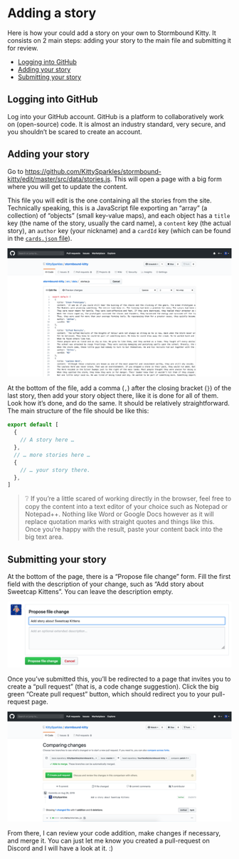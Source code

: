 # Adding a story

Here is how your could add a story on your own to Stormbound Kitty. It consists on 2 main steps: adding your story to the main file and submitting it for review.

- [Logging into GitHub](#logging-into-github)
- [Adding your story](#adding-your-story)
- [Submitting your story](#submitting-your-story)

## Logging into GitHub

Log into your GitHub account. GitHub is a platform to collaboratively work on (open-source) code. It is almost an industry standard, very secure, and you shouldn’t be scared to create an account.

## Adding your story

Go to https://github.com/KittySparkles/stormbound-kitty/edit/master/src/data/stories.js. This will open a page with a big form where you will get to update the content.

This file you will edit is the one containing all the stories from the site. Technically speaking, this is a JavaScript file exporting an “array” (a collection) of “objects” (small key-value maps), and each object has a `title` key (the name of the story, usually the card name), a `content` key (the actual story), an `author` key (your nickname) and a `cardId` key (which can be found in the [`cards.json` file](https://github.com/KittySparkles/stormbound-kitty/blob/master/src/data/cards.json)).

![Editing the `stories.js` file on GitHub](./assets/stories_edit_page.png)

At the bottom of the file, add a comma (`,`) after the closing bracket (`}`) of the last story, then add your story object there, like it is done for all of them. Look how it’s done, and do the same. It should be relatively straightforward. The main structure of the file should be like this:

```js
export default [
  {
    // A story here …
  },
  // … more stories here …
  {
    // … your story there.
  },
]
```

> ❔ If you’re a little scared of working directly in the browser, feel free to copy the content into a text editor of your choice such as Notepad or Notepad++. Nothing like Word or Google Docs however as it will replace quotation marks with straight quotes and things like this. Once you’re happy with the result, paste your content back into the big text area.

## Submitting your story

At the bottom of the page, there is a “Propose file change” form. Fill the first field with the description of your change, such as “Add story about Sweetcap Kittens”. You can leave the description empty.

![Submitting a story on GitHub](./assets/stories_edit_form.png)

Once you’ve submitted this, you’ll be redirected to a page that invites you to create a “pull request” (that is, a code change suggestion). Click the big green “Create pull request” button, which should redirect you to your pull-request page.

![Creating a pull-request on GitHub](./assets/stories_pull_request.png)

From there, I can review your code addition, make changes if necessary, and merge it. You can just let me know you created a pull-request on Discord and I will have a look at it. :)
